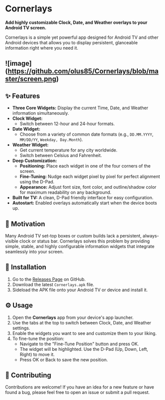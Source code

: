 # Cornerlays

**Add highly customizable Clock, Date, and Weather overlays to your Android TV screen.**

Cornerlays is a simple yet powerful app designed for Android TV and other Android devices that allows you to display persistent, glanceable information right where you need it.

![image] (https://github.com/olus85/Cornerlays/blob/master/screen.png)
---

## ✨ Features

* **Three Core Widgets:** Display the current Time, Date, and Weather information simultaneously.
* **Clock Widget:**
    * Switch between 12-hour and 24-hour formats.
* **Date Widget:**
    * Choose from a variety of common date formats (e.g., `DD.MM.YYYY`, `MM/DD/YY`, `Weekday, Day.Month`).
* **Weather Widget:**
    * Get current temperature for any city worldwide.
    * Switch between Celsius and Fahrenheit.
* **Deep Customization:**
    * **Positioning:** Place each widget in one of the four corners of the screen.
    * **Fine-Tuning:** Nudge each widget pixel by pixel for perfect alignment using the D-Pad.
    * **Appearance:** Adjust font size, font color, and outline/shadow color for maximum readability on any background.
* **Built for TV:** A clean, D-Pad friendly interface for easy configuration.
* **Autostart:** Enabled overlays automatically start when the device boots up.

## 🎯 Motivation

Many Android TV set-top boxes or custom builds lack a persistent, always-visible clock or status bar. Cornerlays solves this problem by providing simple, stable, and highly configurable information widgets that integrate seamlessly into your screen.

## 🚀 Installation

1.  Go to the [Releases Page](https://github.com/olus85/Cornerlays/releases) on GitHub.
2.  Download the latest `Cornerlays.apk` file.
3.  Sideload the APK file onto your Android TV or device and install it.

## ⚙️ Usage

1.  Open the **Cornerlays** app from your device's app launcher.
2.  Use the tabs at the top to switch between Clock, Date, and Weather settings.
3.  Enable the widgets you want to see and customize them to your liking.
4.  To fine-tune the position:
    * Navigate to the "Fine-Tune Position" button and press OK.
    * The widget will be highlighted. Use the D-Pad (Up, Down, Left, Right) to move it.
    * Press OK or Back to save the new position.

## 🤝 Contributing

Contributions are welcome! If you have an idea for a new feature or have found a bug, please feel free to open an issue or submit a pull request.
